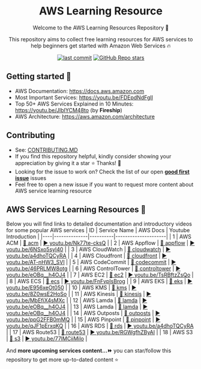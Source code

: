 <h1 align="center">AWS Learning Resource</h1>

<p align="center">Welcome to the AWS Learning Resources Repository 👋</p>
<p align="center">This repository aims to collect free learning resources for AWS services to help beginners get started with Amazon Web Services 🔥</p>

<p align="center">
<a href="https://img.shields.io/github/last-commit/tungbq/AWS-LearningResource/main"><img alt="last commit" src="https://img.shields.io/github/last-commit/tungbq/AWS-LearningResource/main" /></a>
<a href="https://github.com/tungbq/AWS-LearningResource/stargazers"><img alt="GitHub Repo stars" src="https://img.shields.io/github/stars/tungbq/AWS-LearningResource"/></a>
</p>

## Getting started 🚀

- AWS Documentation: https://docs.aws.amazon.com
- Most Important Services: https://youtu.be/FDEpdNdFglI
- Top 50+ AWS Services Explained in 10 Minutes: https://youtu.be/JIbIYCM48to (by **Fireship**)
- AWS Architecture: https://aws.amazon.com/architecture

## Contributing

- See: [CONTRIBUTING.MD](./CONTRIBUTING.md)
- If you find this repository helpful, kindly consider showing your appreciation by giving it a star ⭐ Thanks! 💖
- Looking for the issue to work on? Check the list of our open [**good first issue**](https://github.com/tungbq/AWS-LearningResource/labels/good%20first%20issue) issues
- Feel free to open a new issue if you want to request more content about AWS service learning resource

## AWS Services Learning Resources 📘
Below you will find links to detailed documentation and introductory videos for some popular AWS services
| ID | Service Name | AWS Docs | Youtube Introduction |
|----|--------------|----------|---------------------|
| 1 | AWS ACM | [📖 acm](https://docs.aws.amazon.com/acm) |  [▶️ youtu.be/Nk77te-cksQ](https://youtu.be/Nk77te-cksQ) |
| 2 | AWS Appflow | [📖 appflow](https://docs.aws.amazon.com/appflow/index.html) |  [▶️ youtu.be/6NSxo5syl40](https://youtu.be/6NSxo5syl40) |
| 3 | AWS CloudWatch | [📖 cloudwatch](https://docs.aws.amazon.com/cloudwatch/) |  [▶️ youtu.be/a4dhoTQCyRA](https://youtu.be/a4dhoTQCyRA) |
| 4 | AWS Cloudfront | [📖 cloudfront](https://docs.aws.amazon.com/cloudfront) |  [▶️ youtu.be/AT-nHW3_SVI](https://youtu.be/AT-nHW3_SVI) |
| 5 | AWS CodeCommit | [📖 codecommit](https://docs.aws.amazon.com/codecommit) |  [▶️ youtu.be/46PRLMW8otg](https://youtu.be/46PRLMW8otg) |
| 6 | AWS ControlTower  | [📖 controltower](https://docs.aws.amazon.com/controltower) |  [▶️ youtu.be/eOBq__h4OJ4](https://youtu.be/eOBq__h4OJ4) |
| 7 | AWS EC2 | [📖 ec2](https://docs.aws.amazon.com/ec2/) |  [▶️ youtu.be/TsRBftzZsQo](https://youtu.be/TsRBftzZsQo) |
| 8 | AWS ECS | [📖 ecs](https://docs.aws.amazon.com/ecs/) |  [▶️ youtu.be/FnFvpIsBrog](https://youtu.be/FnFvpIsBrog) |
| 9 | AWS EKS | [📖 eks](https://docs.aws.amazon.com/eks/) |  [▶️ youtu.be/E956xeOt050](https://youtu.be/E956xeOt050) |
| 10 | AWS KMS | [📖 kms](https://docs.aws.amazon.com/kms) |  [▶️ youtu.be/8Z0wsE2HoSo](https://youtu.be/8Z0wsE2HoSo) |
| 11 | AWS Kinesis | [📖 kinesis](https://docs.aws.amazon.com/kinesis/index.html) |  [▶️ youtu.be/MbEfiX4sMXc](https://youtu.be/MbEfiX4sMXc) |
| 12 | AWS Lamda | [📖 lamda](https://docs.aws.amazon.com/lambda/index.html) |  [▶️ youtu.be/eOBq__h4OJ4](https://youtu.be/eOBq__h4OJ4) |
| 13 | AWS Lamda | [📖 lamda](https://docs.aws.amazon.com/lambda/index.html) |  [▶️ youtu.be/eOBq__h4OJ4](https://youtu.be/eOBq__h4OJ4) |
| 14 | AWS Outposts | [📖 outposts](https://docs.aws.amazon.com/outposts/index.html) |  [▶️ youtu.be/ppG2FFB0mMQ](https://youtu.be/ppG2FFB0mMQ) |
| 15 | AWS Pinpoint | [📖 pinpoint](https://aws.amazon.com/pinpoint/) |  [▶️ youtu.be/qJF1pErxqKQ](https://youtu.be/qJF1pErxqKQ) |
| 16 | AWS RDS | [📖 rds](https://docs.aws.amazon.com/rds) |  [▶️ youtu.be/a4dhoTQCyRA](https://youtu.be/a4dhoTQCyRA) |
| 17 | AWS Route53 | [📖 route53](https://docs.aws.amazon.com/route53) |  [▶️ youtu.be/RGWgfhZByAI](https://youtu.be/RGWgfhZByAI) |
| 18 | AWS S3 | [📖 s3](https://docs.aws.amazon.com/s3) |  [▶️ youtu.be/77lMCiiMilo](https://youtu.be/77lMCiiMilo) |

And **more upcoming services content...⏩** you can star/follow this repository to get more up-to-dated content ⭐
